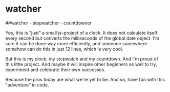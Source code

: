 # watcher
##watcher - stopwatcher - countdowner

Yes, this is "just" a small js-project of a clock. It does not calculate itself every second but converts the milliseconds of the global date object. I'm sure it can be done way more efficiently, and someone somewhere somehow can do this in just 12 lines, which is very cool. 

But this is my clock, my stopwatch and my countdown. And I'm proud of this little project. And maybe it will inspire other beginners as well to try, experiment and celebrate their own successes. 


Because the pros today are what we're yet to be. 
And so, have fun with this "adventure" in code.

